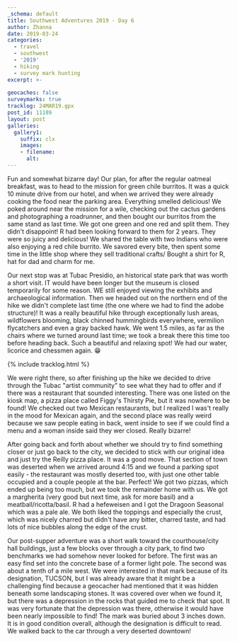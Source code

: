 ```yaml
---
_schema: default
title: Southwest Adventures 2019 - Day 6
author: Zhanna
date: 2019-03-24
categories: 
  - travel
  - southwest
  - '2019'
  - hiking
  - survey mark hunting
excerpt: >-
  
geocaches: false
surveymarks: true
tracklog: 24MAR19.gpx
post_id: 11189
layout: post  
galleries:
  gallery1:
    suffix: clx
    images:
    - filename: 
      alt:                                       
---
```


Fun and somewhat bizarre day! Our plan, for after the regular oatmeal breakfast, was to head to the mission for green chile burritos. It was a quick 10 minute drive from our hotel, and when we arrived they were already cooking the food near the parking area. Everything smelled delicious! We poked around near the mission for a wile, checking out the cactus gardens and photographing a roadrunner, and then bought our burritos from the same stand as last time. We got one green and one red and split them. They didn't disappoint! R had been looking forward to them for 2 years. They were so juicy and delicious! We shared the table with two Indians who were also enjoying a red chile burrito. We savored every bite, then spent some time in the little shop where they sell traditional crafts/ Bought a shirt for R, hat for dad and charm for me.

Our next stop was at Tubac Presidio, an historical state park that was worth a short visit. IT would have been longer but the museum is closed temporarily for some reason. WE still enjoyed viewing the exhibits and archaeological information. Then we headed out on the northern end of the hike we didn't complete last time (the one where we had to find the adobe structure)! It was a really beautiful hike through exceptionally lush areas, wildflowers blooming, black chinned hummingbirds everywhere, vermilion flycatchers and even a gray backed hawk. We went 1.5 miles, as far as the chairs where we turned around last time; we took a break there this time too before heading back. Such a beautiful and relaxing spot! We had our water, licorice and chessmen again. :grin: 

{% include tracklog.html %}

We were right there, so after finishing up the hike we decided to drive through the Tubac "artist community" to see what they had to offer and if there was a restaurant that sounded interesting. There was one listed on the kiosk map, a pizza place called Figgy's Thirsty Pie, but it was nowhere to be found! We checked out two Mexican restaurants, but I realized I was't really in the mood for Mexican again, and the second place was really weird because we saw people eating in back, went inside to see if we could find a menu and a woman inside said they wer closed. Really bizarre!

After going back and forth about whether we should try to find something closer or just go back to the city, we decided to stick with our original idea and just try the Reilly pizza place. It was a good move. That section of town was deserted when we arrived around 4:15 and we found a parking spot easily - the restaurant was mostly deserted too, with just one other table occupied and a couple people at the bar. Perfect! We got two pizzas, which ended up being too much, but we took the remainder home with us. We got a margherita (very good but next time, ask for more basil) and a meatball/ricotta/basil. R had a hefeweisen and I got the Dragoon Seasonal which was a pale ale. We both liked the toppings and especially the crust, which was nicely charred but didn't have any bitter, charred taste, and had lots of nice bubbles along the edge of the crust.

Our post-supper adventure was a short walk toward the courthouse/city hall buildings, just a few blocks over through a city park, to find two benchmarks we had somehow never looked for before. The first was an easy find set into the concrete base of a former light pole. The second was about a tenth of a mile west. We were interested in that mark because of its designation, TUCSON, but I was already aware that it might be a challenging find because a geocacher had mentioned that it was hidden beneath some landscaping stones. It was covered over when we found it, but there was a depression in the rocks that guided me to check that spot. It was very fortunate that the depression was there, otherwise it would have been nearly impossible to find! The mark was buried about 3 inches down. It is in good condition overall, although the designation is difficult to read. We walked back to the car through a very deserted downtown!